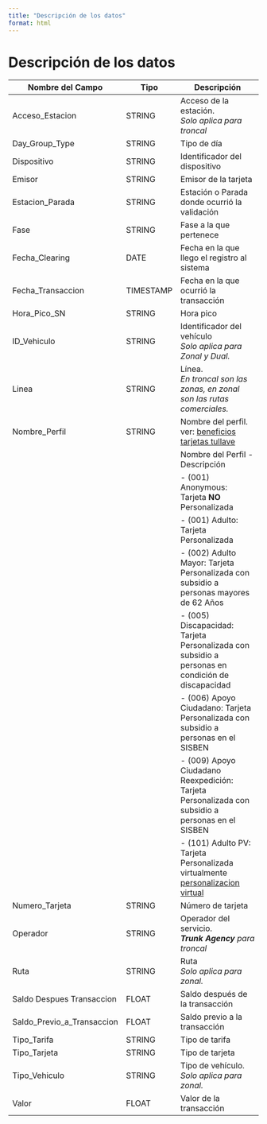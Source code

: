 ```yaml
---
title: "Descripción de los datos"
format: html
---
```


# Descripción de los datos

| Nombre del Campo       | Tipo          | Descripción                                                                 |
|-----------------------|---------------|-----------------------------------------------------------------------------|
| Acceso_Estacion        | STRING        | Acceso de la estación.<br><em>Solo aplica para troncal</em>                 |
| Day_Group_Type         | STRING        | Tipo de día                                                                |
| Dispositivo            | STRING        | Identificador del dispositivo                                              |
| Emisor                 | STRING        | Emisor de la tarjeta                                                       |
| Estacion_Parada        | STRING        | Estación o Parada donde ocurrió la validación                              |
| Fase                   | STRING        | Fase a la que pertenece                                                    |
| Fecha_Clearing         | DATE          | Fecha en la que llego el registro al sistema                               |
| Fecha_Transaccion      | TIMESTAMP     | Fecha en la que ocurrió la transacción                                     |
| Hora_Pico_SN           | STRING        | Hora pico                                                                  |
| ID_Vehiculo            | STRING        | Identificador del vehículo<br><em>Solo aplica para Zonal y Dual.</em>       |
| Linea                  | STRING        | Línea.<br><em>En troncal son las zonas, en zonal son las rutas comerciales.</em> |
| Nombre_Perfil          | STRING        | Nombre del perfil. ver: [beneficios tarjetas tullave](https://www.transmilenio.gov.co/publicaciones/151046/beneficios-de-la-tarjeta-tullave/) <br> |
|                        |               | Nombre del Perfil - Descripción                                            |
|                        |               | - (001) Anonymous: Tarjeta <strong>NO</strong> Personalizada               |
|                        |               | - (001) Adulto: Tarjeta Personalizada                                      |
|                        |               | - (002) Adulto Mayor: Tarjeta Personalizada con subsidio a personas mayores de 62 Años |
|                        |               | - (005) Discapacidad: Tarjeta Personalizada con subsidio a personas en condición de discapacidad |
|                        |               | - (006) Apoyo Ciudadano: Tarjeta Personalizada con subsidio a personas en el SISBEN |
|                        |               | - (009) Apoyo Ciudadano Reexpedición: Tarjeta Personalizada con subsidio a personas en el SISBEN |
|                        |               | - (101) Adulto PV: Tarjeta Personalizada virtualmente [personalizacion virtual](https://personalizacionvirtual.tullaveplus.gov.co/) |
| Numero_Tarjeta         | STRING        | Número de tarjeta                                                          |
| Operador               | STRING        | Operador del servicio.<br><em><strong>Trunk Agency</strong> para troncal</em> |
| Ruta                   | STRING        | Ruta<br><em>Solo aplica para zonal.</em>                                   |
| Saldo Despues Transaccion | FLOAT       | Saldo después de la transacción                                            |
| Saldo_Previo_a_Transaccion | FLOAT     | Saldo previo a la transacción                                              |
| Tipo_Tarifa            | STRING        | Tipo de tarifa                                                             |
| Tipo_Tarjeta           | STRING        | Tipo de tarjeta                                                            |
| Tipo_Vehiculo          | STRING        | Tipo de vehículo.<br><em>Solo aplica para zonal.</em>                      |
| Valor                  | FLOAT         | Valor de la transacción                                                    |